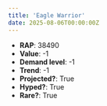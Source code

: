 ```yaml
---
title: 'Eagle Warrior'
date: 2025-08-06T00:00:00Z
---
```

- **RAP**: 38490
- **Value**: -1
- **Demand level**: -1
- **Trend**: -1
- **Projected?**: True
- **Hyped?**: True
- **Rare?**: True
